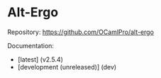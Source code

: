 # Alt-Ergo

Repository: <https://github.com/OCamlPro/alt-ergo>

Documentation:

- [latest] (v2.5.4)
- [development (unreleased)] (dev)
